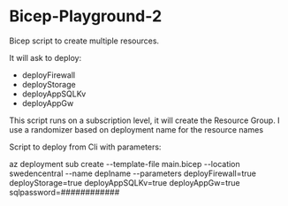 # Bicep-Playground-2
Bicep script to create multiple resources. 

It will ask to deploy:
  * deployFirewall
  * deployStorage
  * deployAppSQLKv
  * deployAppGw

This script runs on a subscription level, it will create the Resource Group.
I use a randomizer based on deployment name for the resource names

Script to deploy from Cli with parameters:

az deployment sub create --template-file main.bicep --location swedencentral --name deplname --parameters deployFirewall=true deployStorage=true deployAppSQLKv=true deployAppGw=true sqlpassword=############
